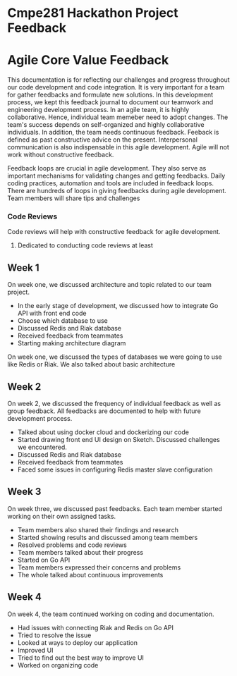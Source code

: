 # Cmpe281 Hackathon Project Feedback

# Agile Core Value Feedback

This documentation is for reflecting our challenges and progress throughout our code development and code integration. It is very important for a team for gather feedbacks and formulate new solutions. In this development process, we kept this feedback journal to document our teamwork and engineering development process. In an agile team, it is highly collaborative. Hence, individual team memeber need to adopt  changes. The team's success depends on self-organized and highly collaborative individuals. In addition, the team needs continuous feedback. Feeback is defined as past constructive advice on the present. Interpersonal communication is also indispensable in this agile development. Agile will not work without constructive feedback.

Feedback loops are crucial in agile development. They also serve as important mechanisms for validating changes and getting feedbacks. Daily coding practices, automation and tools are included in feedback loops. There are hundreds of loops in giving feedbacks during agile development. Team members will share tips and challenges 

### Code Reviews 
Code reviews will help with constructive feedback for agile development. 
1. Dedicated to conducting code reviews at least 


## Week 1
On week one, we discussed architecture and topic related to our team project. 
* In the early stage of development, we discussed how to integrate Go API with front end code
* Choose which database to use
* Discussed Redis and Riak database
*  Received feedback from teammates
*  Starting making architecture diagram

On week one, we discussed the types of databases we were going to use like Redis or Riak.  We also talked about basic architecture

## Week 2
On week 2, we discussed the frequency of individual feedback as well as group feedback. All feedbacks are documented to help with future development process. 
* Talked about using docker cloud and dockerizing our code
* Started drawing front end UI design on Sketch. Discussed challenges we encountered. 
* Discussed Redis and Riak database
*  Received feedback from teammates
*  Faced some issues in configuring Redis master slave configuration


## Week 3
On week three, we discussed past feedbacks. Each team member started working on their own assigned tasks. 
*  Team members also shared their findings and research
*  Started showing results and discussed among team members
*  Resolved problems and code reviews
*  Team members talked about their progress
* Started on Go API 
* Team members expressed their concerns and problems
* The whole talked about continuous improvements 

## Week 4
On week 4, the team continued working on coding and documentation.
* Had issues with connecting Riak and Redis on Go API
*  Tried to resolve the issue
*  Looked at ways to deploy our application
*  Improved UI
*  Tried to find out the best way to improve UI
*  Worked on organizing code

